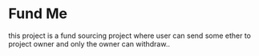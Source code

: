 # Fund Me
this project is a fund sourcing project where user can send some ether to project owner and only the owner can withdraw..

